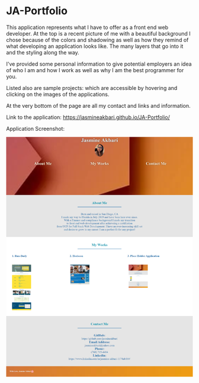 # JA-Portfolio

This application represents what I have to offer as a front end web developer. At the top is a recent picture of me with a beautiful background I chose because of the colors and shadowing as well as how they remind of what developing an application looks like. The many layers that go into it and the styling along the way. 


I've provided some personal information to give potential employers an idea of who I am and how I work as well as why I am the best programmer for you. 

Listed also are sample projects: which are accessible by hovering and clicking on the images of the applications. 


At the very bottom of the page are all my contact and links and information.

Link to the application: <a href="https://jasmineakbari.github.io/JA-Portfolio/">https://jasmineakbari.github.io/JA-Portfolio/</a>

Application Screenshot:

<img src="./assets/images/JA-Portfolio.png" />